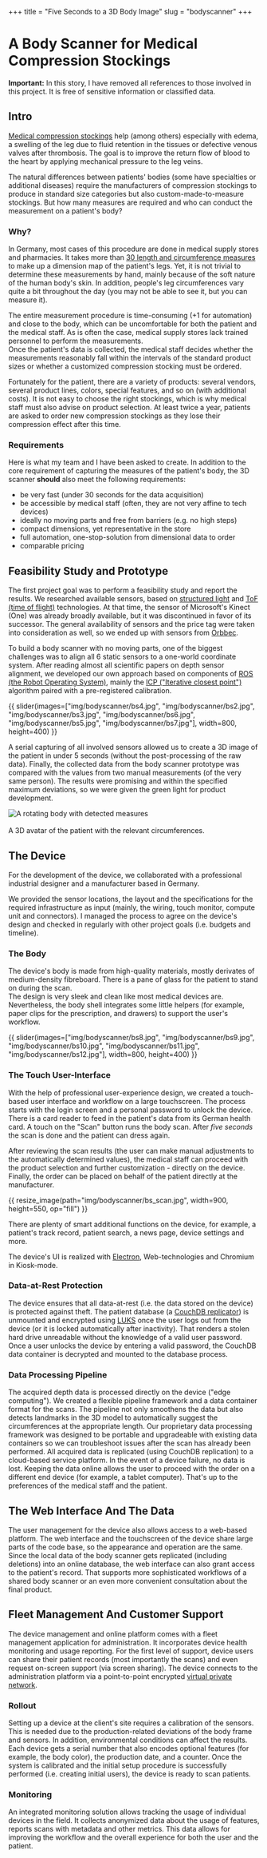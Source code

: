 +++
title = "Five Seconds to a 3D Body Image"
slug = "bodyscanner"
+++

# A Body Scanner for Medical Compression Stockings 

**Important:** In this story, I have removed all references to those involved in this project. 
It is free of sensitive information or classified data.

## Intro
[Medical compression stockings](https://en.wikipedia.org/wiki/Compression_stockings) help
(among others) especially with edema, a swelling of the leg due to fluid retention in the tissues
or defective venous valves after thrombosis. The goal is to improve the return flow of blood to 
the heart by applying mechanical pressure to the leg veins.  

The natural differences between patients' bodies (some have specialties or additional diseases) require 
the manufacturers of compression stockings to produce in standard size categories but also
custom-made-to-measure stockings. But how many measures are required and who can conduct 
the measurement on a patient's body?  

### Why?
In Germany, most cases of this procedure are done in medical supply stores and pharmacies. It takes 
more than [30 length and circumference measures](https://www.google.com/search?tbm=isch&q=ma%C3%9Fkarte+kompressionsstr%C3%BCmpfe) 
to make up a dimension map of the patient's legs. Yet, it is not trivial to 
determine these measurements by hand, mainly because of the soft nature of the human body's skin.
In addition, people's leg circumferences vary quite a bit throughout the day (you may not be able to see it, but you can measure it).

The entire measurement procedure is time-consuming (+1 for automation) and close to the
body, which can be uncomfortable for both the patient and the medical staff. As is often the case, 
medical supply stores lack trained personnel to perform the measurements.  
Once the patient's data is collected, the medical staff decides whether 
the measurements reasonably fall within the intervals of the standard product sizes or whether a
customized compression stocking must be ordered.  

Fortunately for the patient, there are a variety of products: several vendors, several product lines, 
colors, special features, and so on (with additional costs). It is not easy to choose the 
right stockings, which is why medical staff must also advise on product selection. 
At least twice a year, patients are asked to order new compression stockings as they lose their 
compression effect after this time.  

### Requirements
Here is what my team and I have been asked to create. In addition to the core requirement of capturing the measures of the patient's body, the 3D scanner **should** also meet the following requirements:
- be very fast (under 30 seconds for the data acquisition)
- be accessible by medical staff (often, they are not very affine to tech devices)
- ideally no moving parts and free from barriers (e.g. no high steps)
- compact dimensions, yet representative in the store
- full automation, one-stop-solution from dimensional data to order
- comparable pricing

## Feasibility Study and Prototype
The first project goal was to perform a feasibility study and report the results. We researched
available sensors, based on [structured light](https://en.wikipedia.org/wiki/Structured_light) and [ToF (time of flight)](https://en.wikipedia.org/wiki/Time_of_flight) technologies. At that time,
the sensor of Microsoft's Kinect (One) was already broadly available, but it was discontinued in favor of its successor. The general availability of sensors and the price tag were taken into consideration as well, so
we ended up with sensors from [Orbbec](https://www.orbbec.com/).

To build a body scanner with no moving parts, one of the biggest challenges was to align all 6 static sensors to a one-world coordinate system. After reading almost all scientific papers on depth sensor alignment, we developed our own approach based on components of 
[ROS (the Robot Operating System)](https://www.ros.org/), mainly the [ICP ("Iterative closest point")](https://de.wikipedia.org/wiki/Iterative_Closest_Point_Algorithm) algorithm paired with a pre-registered
calibration.

{{ slider(images=["img/bodyscanner/bs4.jpg", "img/bodyscanner/bs2.jpg", "img/bodyscanner/bs3.jpg", "img/bodyscanner/bs6.jpg", "img/bodyscanner/bs5.jpg", "img/bodyscanner/bs7.jpg"], width=800, height=400) }}

A serial capturing of all involved sensors allowed us to create a 3D image of the patient in under 5 seconds
(without the post-processing of the raw data). Finally, the collected data from the body scanner 
prototype was compared with the values from two manual measurements (of the very same person). The results
were promising and within the specified maximum deviations, so we were given the green light for product development.

<img src="/img/bodyscanner/rotating_body.gif" style="margin: auto; display: block;" alt="A rotating body with detected measures" >
<br/> A 3D avatar of the patient with the relevant circumferences.

## The Device
For the development of the device, we collaborated with a professional industrial designer and a manufacturer based in Germany.

We provided the sensor locations, the layout and the specifications for the required infrastructure as input (mainly, the wiring, touch monitor, compute unit and connectors). I managed the process to
agree on the device's design and checked in regularly with other project goals (i.e. budgets and timeline).

### The Body
The device's body is made from high-quality materials, mostly derivates of medium-density fibreboard. There is
a pane of glass for the patient to stand on during the scan.  
The design is very sleek and clean like most medical devices are. Nevertheless, the body shell integrates some little helpers (for example, paper clips for the prescription, and drawers) to support the user's workflow.

{{ slider(images=["img/bodyscanner/bs8.jpg", "img/bodyscanner/bs9.jpg", "img/bodyscanner/bs10.jpg", "img/bodyscanner/bs11.jpg", "img/bodyscanner/bs12.jpg"], width=800, height=400) }}

### The Touch User-Interface
With the help of professional user-experience design, we created a touch-based user interface and workflow 
on a large touchscreen. The process starts with the login screen and a personal password to 
unlock the device. 
There is a card reader to feed in the patient's data from its German health card. A touch on the "Scan" button
runs the body scan. After *five seconds* the scan is done and the patient can dress again.

After reviewing the scan results (the user can make manual adjustments to the automatically determined values), 
the medical staff can
proceed with the product selection and further customization - directly on the device. Finally, the order can be placed on behalf of the patient directly at the manufacturer.

{{ resize_image(path="img/bodyscanner/bs_scan.jpg", width=900, height=550, op="fill") }}

There are plenty of smart additional functions on the device, for example, a patient's track record, patient search, a news page, device settings and more.

The device's UI is realized with [Electron](https://www.electronjs.org/), Web-technologies and Chromium in Kiosk-mode.

### Data-at-Rest Protection
The device ensures that all data-at-rest (i.e. the data stored on the device) is protected against theft. 
The patient database (a [CouchDB replicator](https://couchdb.apache.org/)) is unmounted and encrypted using
[LUKS](https://en.wikipedia.org/wiki/Linux_Unified_Key_Setup) once the user logs out from the device 
(or it is locked automatically after inactivity). That renders a stolen hard drive unreadable 
without the knowledge of a valid user password.  
Once a user unlocks the device by entering a valid password, the CouchDB data container is decrypted and mounted to 
the database process.

### Data Processing Pipeline
The acquired depth data is processed directly on the device ("edge computing"). We created a flexible pipeline
framework and a data container format for the scans. The pipeline not only smoothens the data but also detects
landmarks in the 3D model to automatically suggest the circumferences at the appropriate length. Our proprietary data processing framework was designed to be portable and upgradeable with existing data containers so we can troubleshoot issues after the scan has already been performed.
All acquired data is replicated (using CouchDB replication) to a cloud-based service platform. In the event of a device failure, no data is lost. Keeping the data online allows the user to proceed with the order on a different end device (for example, a tablet computer). That's up to the preferences of the medical staff and the
patient.

## The Web Interface And The Data
The user management for the device also allows access to a web-based platform. The web interface 
and the touchscreen of the device share large parts of the code base, so the appearance and operation are 
the same.  
Since the local data of the body scanner gets replicated (including deletions) into an online database, the web interface can also grant access to the patient's record. That supports more sophisticated workflows of a shared body scanner or an even more convenient consultation about the final product.

## Fleet Management And Customer Support
The device management and online platform comes with a fleet management application for administration. It
incorporates device health monitoring and usage reporting. For the first level of support, device users can share their patient records (most importantly the scans) and even request on-screen support (via screen sharing).
The device connects to the administration platform via a point-to-point encrypted 
[virtual private network](https://en.wikipedia.org/wiki/Virtual_private_network).

### Rollout
Setting up a device at the client's site requires a calibration of the sensors. This is needed due to the 
production-related deviations of the body frame and sensors. In addition, environmental conditions can affect the results. 
Each device gets a serial number that also encodes optional features (for example, the body color), 
the production date, and a counter. Once the system is calibrated and the initial setup procedure is successfully
performed (i.e. creating initial users), the device is ready to scan patients.

### Monitoring
An integrated monitoring solution allows tracking the usage of individual devices in the field. It collects anonymized data about the usage of features, reports scans with metadata and other metrics. This data allows for improving the workflow and the overall experience for both the user and the patient.
